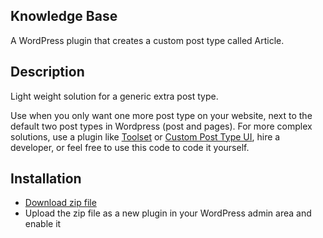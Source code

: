 ## Knowledge Base

A WordPress plugin that creates a custom post type called Article.

## Description

Light weight solution for a generic extra post type.

Use when you only want one more post type on your website, next to the default two post types in Wordpress (post and pages). For more complex solutions, use a plugin like [Toolset](https://toolset.com/) or [Custom Post Type UI](https://wordpress.org/plugins/custom-post-type-ui/), hire a developer, or feel free to use this code to code it yourself.

## Installation

* [Download zip file](https://github.com/jooplaan/knowledge-base/archive/main.zip)
* Upload the zip file as a new plugin in your WordPress admin area and enable it




